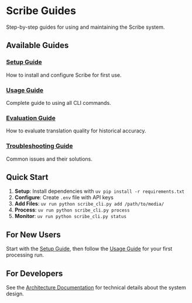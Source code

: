 # Scribe Guides

Step-by-step guides for using and maintaining the Scribe system.

## Available Guides

### [Setup Guide](setup.md)
How to install and configure Scribe for first use.

### [Usage Guide](usage.md)
Complete guide to using all CLI commands.

### [Evaluation Guide](evaluation.md)
How to evaluate translation quality for historical accuracy.

### [Troubleshooting Guide](troubleshooting.md)
Common issues and their solutions.

## Quick Start

1. **Setup**: Install dependencies with `uv pip install -r requirements.txt`
2. **Configure**: Create `.env` file with API keys
3. **Add Files**: `uv run python scribe_cli.py add /path/to/media/`
4. **Process**: `uv run python scribe_cli.py process`
5. **Monitor**: `uv run python scribe_cli.py status`

## For New Users

Start with the [Setup Guide](setup.md), then follow the [Usage Guide](usage.md) for your first processing run.

## For Developers

See the [Architecture Documentation](../architecture/) for technical details about the system design.